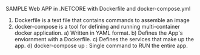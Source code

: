 ﻿SAMPLE Web APP in .NETCORE with Dockerfile and docker-compose.yml
1) Dockerfile is a text file that contains commands to assemble an image
2) docker-compose is a tool for defining and running multi-container docker application.
	a) Written in YAML format.
	b) Defines the App's enviornment with a Dockerfile.
	c) Defines the services that make up the app.
	d) docker-compose up : Single command to RUN the entire app.
